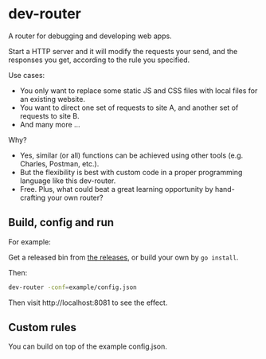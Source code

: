 # dev-router

A router for debugging and developing web apps.

Start a HTTP server and it will modify the requests your send, and the responses you get, according to the rule you specified.

Use cases:
- You only want to replace some static JS and CSS files with local files for an existing website.
- You want to direct one set of requests to site A, and another set of requests to site B.
- And many more ...

Why?
- Yes, similar (or all) functions can be achieved using other tools (e.g. Charles, Postman, etc.).
- But the flexibility is best with custom code in a proper programming language like this dev-router.
- Free. Plus, what could beat a great learning opportunity by hand-crafting your own router?

## Build, config and run

For example:

Get a released bin from [the releases](releases), or build your own by `go install`.

Then:
```bash
dev-router -conf=example/config.json
```

Then visit http://localhost:8081 to see the effect.

## Custom rules

You can build on top of the example config.json.
